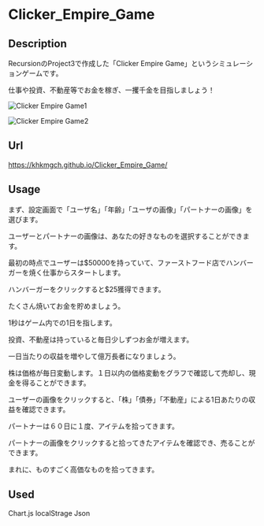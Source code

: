 # Clicker_Empire_Game


## Description
RecursionのProject3で作成した「Clicker Empire Game」というシミュレーションゲームです。

仕事や投資、不動産等でお金を稼ぎ、一攫千金を目指しましょう！

![Clicker Empire Game1](https://user-images.githubusercontent.com/101968115/168043134-f33a8d05-849e-482f-ba12-5ef9ec300d02.jpg)

![Clicker Empire Game2](https://user-images.githubusercontent.com/101968115/168043170-449bce34-bbac-40a8-b381-7407c971083d.jpg)


## Url
https://khkmgch.github.io/Clicker_Empire_Game/

## Usage
まず、設定画面で「ユーザ名」「年齢」「ユーザの画像」「パートナーの画像」を選びます。

ユーザーとパートナーの画像は、あなたの好きなものを選択することができます。


最初の時点でユーザーは$50000を持っていて、ファーストフード店でハンバーガーを焼く仕事からスタートします。

ハンバーガーをクリックすると$25獲得できます。

たくさん焼いてお金を貯めましょう。


1秒はゲーム内での1日を指します。


投資、不動産は持っていると毎日少しずつお金が増えます。

一日当たりの収益を増やして億万長者になりましょう。


株は価格が毎日変動します。１日以内の価格変動をグラフで確認して売却し、現金を得ることができます。


ユーザーの画像をクリックすると、「株」「債券」「不動産」による1日あたりの収益を確認できます。


パートナーは６０日に１度、アイテムを拾ってきます。

パートナーの画像をクリックすると拾ってきたアイテムを確認でき、売ることができます。

まれに、ものすごく高価なものを拾ってきます。

## Used
Chart.js
localStrage
Json
